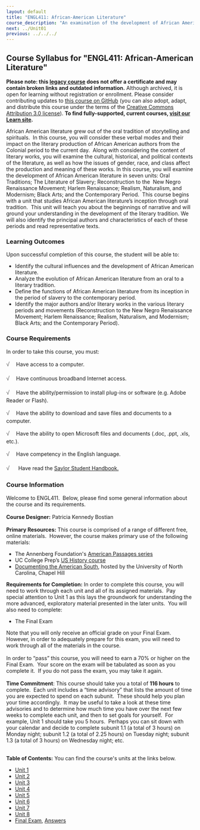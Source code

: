 ```yaml
---
layout: default
title: "ENGL411: African-American Literature"
course_description: "An examination of the development of African American literature, through a focus on the topics of oral traditions, the literature of slavery, reconstruction and the New Negro Renaissance Movement, the Harlem Renaissance, realism, naturalism, and Mmdernism, black arts, and contemporary works."
next: ../Unit01
previous: ../../../
---
```

Course Syllabus for "ENGL411: African-American Literature"
----------------------------------------------------------

**Please note: this [legacy course](https://sayloracademy.zendesk.com/hc/en-us/articles/206089967) does not offer a certificate and may contain 
broken links and outdated information.** Although archived, it is open 
for learning without registration or enrollment. Please consider contributing 
updates to [this course on GitHub](https://github.com/saylordotorg/course_engl411) 
(you can also adopt, adapt, and distribute this course under the terms of 
the [Creative Commons Attribution 3.0 license](http://creativecommons.org/licenses/by/3.0/)). **To find fully-supported, current courses, [visit our 
Learn site](https://learn.saylor.org).**

African American literature grew out of the oral tradition of
storytelling and spirituals.  In this course, you will consider these
verbal modes and their impact on the literary production of African
American authors from the Colonial period to the current day.  Along
with considering the content of literary works, you will examine the
cultural, historical, and political contexts of the literature, as well
as how the issues of gender, race, and class affect the production and
meaning of these works. In this course, you will examine the development
of African American literature in seven units: Oral Traditions; The
Literature of Slavery; Reconstruction to the  New Negro Renaissance
Movement; Harlem Renaissance; Realism, Naturalism, and Modernism; Black
Arts; and the Contemporary Period.  This course begins with a unit that
studies African American literature’s inception through oral tradition. 
This unit will teach you about the beginnings of narrative and will
ground your understanding in the development of the literary tradition.
We will also identify the principal authors and characteristics of each
of these periods and read representative texts.

### Learning Outcomes

Upon successful completion of this course, the student will be able
to:  

-   Identify the cultural influences and the development of African
    American literature.
-   Analyze the evolution of African American literature from an oral to
    a literary tradition.
-   Define the functions of African American literature from its
    inception in the period of slavery to the contemporary period. 
-   Identify the major authors and/or literary works in the various
    literary periods and movements (Reconstruction to the New Negro
    Renaissance Movement; Harlem Renaissance; Realism, Naturalism, and
    Modernism; Black Arts; and the Contemporary Period).

### Course Requirements

In order to take this course, you must:  
  
 <span
style="color: rgb(85, 85, 85); font-family: 'Myriad Pro', 'Gill Sans', 'Gill Sans MT', Calibri, sans-serif; font-size: 16px; line-height: 24px; text-align: left; -webkit-text-size-adjust: none; ">√
   </span>Have access to a computer.  
  
 <span
style="color: rgb(85, 85, 85); font-family: 'Myriad Pro', 'Gill Sans', 'Gill Sans MT', Calibri, sans-serif; font-size: 16px; line-height: 24px; text-align: left; -webkit-text-size-adjust: none; ">√
   </span>Have continuous broadband Internet access.  
  
 <span
style="color: rgb(85, 85, 85); font-family: 'Myriad Pro', 'Gill Sans', 'Gill Sans MT', Calibri, sans-serif; font-size: 16px; line-height: 24px; text-align: left; -webkit-text-size-adjust: none; ">√
   </span>Have the ability/permission to install plug-ins or software
(e.g. Adobe Reader or Flash).  
  
 <span
style="color: rgb(85, 85, 85); font-family: 'Myriad Pro', 'Gill Sans', 'Gill Sans MT', Calibri, sans-serif; font-size: 16px; line-height: 24px; text-align: left; -webkit-text-size-adjust: none; ">√
   </span>Have the ability to download and save files and documents to a
computer.  
  
 <span
style="color: rgb(85, 85, 85); font-family: 'Myriad Pro', 'Gill Sans', 'Gill Sans MT', Calibri, sans-serif; font-size: 16px; line-height: 24px; text-align: left; -webkit-text-size-adjust: none; ">√
   </span>Have the ability to open Microsoft files and documents (.doc,
.ppt, .xls, etc.).  
  
 <span
style="color: rgb(85, 85, 85); font-family: 'Myriad Pro', 'Gill Sans', 'Gill Sans MT', Calibri, sans-serif; font-size: 16px; line-height: 24px; text-align: left; -webkit-text-size-adjust: none; ">√
   </span>Have competency in the English language.  

<span
style="color: rgb(85, 85, 85); font-family: 'Myriad Pro', 'Gill Sans', 'Gill Sans MT', Calibri, sans-serif; font-size: 16px; line-height: 24px; text-align: left; -webkit-text-size-adjust: none; ">√</span>  
   Have read the [Saylor Student
Handbook.](http://www.saylor.org/site/wp-content/uploads/2012/05/Saylor-StudentHandbook.pdf)

### Course Information

Welcome to ENGL411.  Below, please find some general information about
the course and its requirements.  
    
 **Course Designer:** Patricia Kennedy Bostian  
    
 **Primary Resources:** This course is comprised of a range of different
free, online materials.  However, the course makes primary use of the
following materials:  

-   The Annenberg Foundation's [American Passages
    series](http://www.learner.org/resources/series164.html)
-   UC College Prep’s [US History
    course](http://www.ucopenaccess.org/course/view.php?id=82)
-   [Documenting the American South](http://docsouth.unc.edu/), hosted
    by the University of North Carolina, Chapel Hill

**Requirements for Completion:** In order to complete this course, you
will need to work through each unit and all of its assigned materials. 
Pay special attention to Unit 1 as this lays the groundwork for
understanding the more advanced, exploratory material presented in the
later units.  You will also need to complete:  

-   The Final Exam 

Note that you will only receive an official grade on your Final Exam. 
However, in order to adequately prepare for this exam, you will need to
work through all of the materials in the course.  
    
 In order to “pass” this course, you will need to earn a 70% or higher
on the Final Exam.  Your score on the exam will be tabulated as soon as
you complete it.  If you do not pass the exam, you may take it again.  
    
 **Time Commitment**: This course should take you a total of **116
hours** to complete.  Each unit includes a “time advisory” that lists
the amount of time you are expected to spend on each subunit.  These
should help you plan your time accordingly.  It may be useful to take a
look at these time advisories and to determine how much time you have
over the next few weeks to complete each unit, and then to set goals for
yourself.  For example, Unit 1 should take you 5 hours.  Perhaps you can
sit down with your calendar and decide to complete subunit 1.1 (a total
of 3 hours) on Monday night; subunit 1.2 (a total of 2.25 hours) on
Tuesday night; subunit 1.3 (a total of 3 hours) on Wednesday night;
etc.  
    

**Table of Contents:** You can find the course's units at the links below.

- [Unit 1](https://legacy.saylor.org/engl411/Unit01/)
- [Unit 2](https://legacy.saylor.org/engl411/Unit02/)
- [Unit 3](https://legacy.saylor.org/engl411/Unit03/)
- [Unit 4](https://legacy.saylor.org/engl411/Unit04/)
- [Unit 5](https://legacy.saylor.org/engl411/Unit05/)
- [Unit 6](https://legacy.saylor.org/engl411/Unit06/)
- [Unit 7](https://legacy.saylor.org/engl411/Unit07/)
- [Unit 8](https://legacy.saylor.org/engl411/Unit08/)
- [Final Exam](http://saylordotorg.github.io/LegacyExams/ENGL/ENGL411/ENGL411-FinalExam.html), [Answers](http://saylordotorg.github.io/LegacyExams/ENGL/ENGL411/ENGL411-FinalExam-Answers.html)
